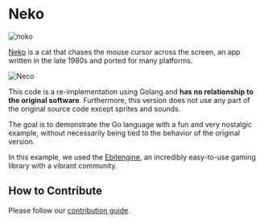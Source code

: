 # Neko

![noko](https://raw.githubusercontent.com/crgimenes/neko/master/assets/awake.png)

[Neko](https://en.wikipedia.org/wiki/Neko_(software)) is a cat that chases the mouse cursor across the screen, an app written in the late 1980s and ported for many platforms.

![Neco](https://github.com/crgimenes/neko/blob/master/fixtures/neko.gif)

This code is a re-implementation using Golang and **has no relationship to the original software**. Furthermore, this version does not use any part of the original source code except sprites and sounds.

The goal is to demonstrate the Go language with a fun and very nostalgic example, without necessarily being tied to the behavior of the original version.

In this example, we used the [Ebitengine](https://ebitengine.org), an incredibly easy-to-use gaming library with a vibrant community.

## How to Contribute


Please follow our [contribution guide](CONTRIBUTING.md).
